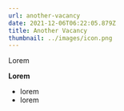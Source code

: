 ```yaml
---
url: another-vacancy
date: 2021-12-06T06:22:05.879Z
title: Another Vacancy
thumbnail: ../images/icon.png
---
```

Lorem

**Lorem**

* lorem
* lorem
